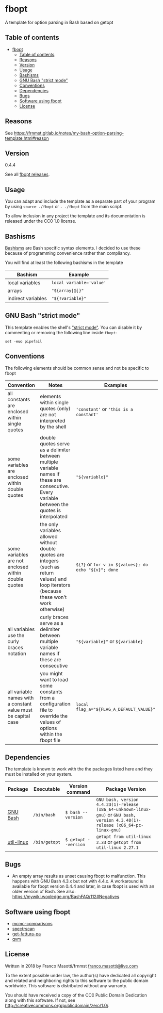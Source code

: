 # fbopt

A template for option parsing in Bash based on getopt

## Table of contents

[](TOC)

- [fbopt](#fbopt)
    - [Table of contents](#table-of-contents)
    - [Reasons](#reasons)
    - [Version](#version)
    - [Usage](#usage)
    - [Bashisms](#bashisms)
    - [GNU Bash "strict mode"](#gnu-bash-strict-mode)
    - [Conventions](#conventions)
    - [Dependencies](#dependencies)
    - [Bugs](#bugs)
    - [Software using fbopt](#software-using-fbopt)
    - [License](#license)

[](TOC)

## Reasons

See https://frnmst.gitlab.io/notes/my-bash-option-parsing-template.html#reason

## Version

0.4.4

See all [fbopt releases](https://github.com/frnmst/fbopt/releases).

## Usage

You can adapt and include the template as a separate part of your
program by using `source ./fbopt` or `. ./fbopt` from the main
script.

To allow inclusion in any project the template and its documentation is 
released under the CC0 1.0 license.

## Bashisms

[Bashisms](https://mywiki.wooledge.org/Bashism) are Bash specific syntax
elements. I decided to use these because of programming convenience rather than 
compliancy. 

You will find at least the following bashisms in the template

| Bashism | Example |
|---------|---------|
| local variables | `local variable='value'` |
| arrays | `"${array[@]}"` |
| indirect variables | `"${!variable}"` |

## GNU Bash "strict mode"

This template enables the shell's ["strict mode"](http://redsymbol.net/articles/unofficial-bash-strict-mode/).
You can disable it by commenting or removing the following line inside 
`fbopt`:

    set -euo pipefail

## Conventions

The following elements should be common sense and not be specific to fbopt

| Convention | Notes | Examples |
|------------|-------|----------|
| all constants are enclosed within single quotes | elements within single quotes (only) are not interpreted by the shell | `'constant'` or `'this is a constant'` |
| some variables are enclosed within double quotes | double quotes serve as a delimiter between multiple variable names if these are consecutive. Every variable between the quotes is interpolated | `"${variable}"` |
| some variables are not enclosed within double quotes | the only variables allowed without double quotes are integers (such as return values) and loop iterators (because these won't work otherwise) | `${?}` or `for v in ${values}; do echo "${v}"; done` |
| all variables use the curly braces notation | curly braces serve as a delimiter between multiple variable names if these are consecutive | `"${variable}"` or `${variable}` |
| all variable names with a constant value must be capital case | you might want to load some constants from a configuration file to override the values of options within the fbopt file | `local flag_a="${FLAG_A_DEFAULT_VALUE}"` | 

## Dependencies

The template is known to work with the the packages listed here and they must 
be installed on your system.

| Package | Executable | Version command | Package Version |
|---------|------------|-----------------|-----------------|
| [GNU Bash](http://www.gnu.org/software/bash/bash.html) | `/bin/bash` | `$ bash --version` | `GNU bash, version 4.4.23(1)-release (x86_64-unknown-linux-gnu)` or `GNU bash, version 4.3.48(1)-release (x86_64-pc-linux-gnu)` |
| [util-linux](https://www.kernel.org/pub/linux/utils/util-linux/) | `/bin/getopt` | `$ getopt --version` | `getopt from util-linux 2.33` or `getopt from util-linux 2.27.1` |

## Bugs

- An empty array results as unset causing fbopt to malfunction. This happens 
  with GNU Bash 4.3.x but not with 4.4.x. A workaround is available for fbopt 
  version 0.4.4 and later, in case fbopt is used with an older version of Bash.
  See also: https://mywiki.wooledge.org/BashFAQ/112#Negatives

## Software using fbopt

- [mcmc-comparisons](https://github.com/frnmst/mcmc-comparisons)
- [spectrscan](https://github.com/frnmst/spectrscan)
- [get-fattura-pa](https://github.com/frnmst/get-fattura-pa)
- [qvm](https://github.com/frnmst/qvm/tree/dev)

## License

Written in 2018 by Franco Masotti/frnmst <franco.masotti@live.com>

To the extent possible under law, the author(s) have dedicated all 
copyright and related and neighboring rights to this software to the public 
domain worldwide. This software is distributed without any warranty.

You should have received a copy of the CC0 Public Domain Dedication along 
with this software. If not, see 
<http://creativecommons.org/publicdomain/zero/1.0/>. 
